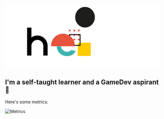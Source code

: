 ![Profile GIF](/hello.gif)

## I'm a self-taught learner and a GameDev aspirant 👾

Here's some metrics:

![Metrics](https://metrics.lecoq.io/StanlsSlav?template=classic&languages=1&config.timezone=Europe%2FParis&config.animated=true)
